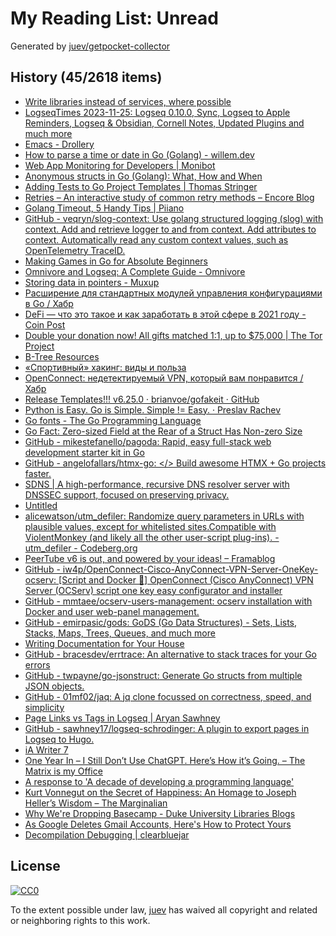 # My Reading List: Unread

Generated by [juev/getpocket-collector](https://github.com/juev/getpocket-collector)

## History (45/2618 items)

- [Write libraries instead of services, where possible](https://catern.com/services.html)
- [LogseqTimes 2023-11-25: Logseq 0.10.0, Sync, Logseq to Apple Reminders, Logseq & Obsidian, Cornell Notes, Updated Plugins and much more](https://www.logseqtimes.com/logseqtimes-2023-11-25/)
- [Emacs - Drollery](https://drollery.org/emacs/)
- [How to parse a time or date in Go (Golang) - willem.dev](https://www.willem.dev/articles/how-to-parse-time-date/)
- [Web App Monitoring for Developers | Monibot](https://monibot.io/blog/dependency-injection-inversion-of-control-in-go)
- [Anonymous structs in Go (Golang): What, How and When](https://www.willem.dev/articles/anonymous-structs/)
- [Adding Tests to Go Project Templates | Thomas Stringer](https://trstringer.com/go-project-template-tests/)
- [Retries – An interactive study of common retry methods – Encore Blog](https://encore.dev/blog/retries)
- [Golang Timeout, 5 Handy Tips | Piiano](https://www.piiano.com/blog/golang-timeout)
- [GitHub - veqryn/slog-context: Use golang structured logging (slog) with context. Add and retrieve logger to and from context. Add attributes to context. Automatically read any custom context values, such as OpenTelemetry TraceID.](https://github.com/veqryn/slog-context)
- [Making Games in Go for Absolute Beginners](https://threedots.tech/post/making-games-in-go/)
- [Omnivore and Logseq: A Complete Guide - Omnivore](https://blog.omnivore.app/p/omnivore-and-logseq-a-complete-guide)
- [Storing data in pointers - Muxup](https://muxup.com/2023q4/storing-data-in-pointers)
- [Расширение для стандартных модулей управления конфигурациями в Go / Хабр](https://habr.com/ru/articles/776284/)
- [DeFi — что это такое и как заработать в этой сфере в 2021 году - Coin Post](https://coinpost.finance/p/chto-takoe-defi)
- [Double your donation now! All gifts matched 1:1, up to $75,000 | The Tor Project](https://blog.torproject.org/friends-of-tor-match-2023/)
- [B-Tree Resources](https://eatonphil.com/btrees.html)
- [«Спортивный» хакинг: виды и польза](https://securitymedia.org/info/sportivnyy-khaking-vidy-i-polza.html)
- [OpenConnect: недетектируемый VPN, который вам понравится / Хабр](https://habr.com/ru/articles/776256/)
- [Release Templates!!! v6.25.0 · brianvoe/gofakeit · GitHub](https://github.com/brianvoe/gofakeit/releases/tag/v6.25.0)
- [Python is Easy. Go is Simple. Simple != Easy. · Preslav Rachev](https://preslav.me/2023/11/27/python-is-easy-golang-is-simple-simple-is-not-easy/)
- [Go fonts - The Go Programming Language](https://go.dev/blog/go-fonts)
- [Go Fact: Zero-sized Field at the Rear of a Struct Has Non-zero Size](https://i.hsfzxjy.site/zst-at-the-rear-of-go-struct/)
- [GitHub - mikestefanello/pagoda: Rapid, easy full-stack web development starter kit in Go](https://github.com/mikestefanello/pagoda)
- [GitHub - angelofallars/htmx-go: </> Build awesome HTMX + Go projects faster.](https://github.com/angelofallars/htmx-go)
- [SDNS | A high-performance, recursive DNS resolver server with DNSSEC support, focused on preserving privacy.](http://sdns.dev)
- [Untitled](https://lemire.me/blog/2023/11/28/parsing-8-bit-integers-quickly)
- [alicewatson/utm_defiler: Randomize query parameters in URLs with plausible values, except for whitelisted sites.Compatible with ViolentMonkey (and likely all the other user-script plug-ins). - utm_defiler - Codeberg.org](https://codeberg.org/alicewatson/utm_defiler)
- [PeerTube v6 is out, and powered by your ideas! – Framablog](https://framablog.org/2023/11/28/peertube-v6-is-out-and-powered-by-your-ideas/)
- [GitHub - iw4p/OpenConnect-Cisco-AnyConnect-VPN-Server-OneKey-ocserv: [Script and Docker 🐳] OpenConnect (Cisco AnyConnect) VPN Server (OCServ) script one key easy configurator and installer](https://github.com/iw4p/OpenConnect-Cisco-AnyConnect-VPN-Server-OneKey-ocserv)
- [GitHub - mmtaee/ocserv-users-management: ocserv installation with Docker and user web-panel management.](https://github.com/mmtaee/ocserv-users-management)
- [GitHub - emirpasic/gods: GoDS (Go Data Structures) - Sets, Lists, Stacks, Maps, Trees, Queues, and much more](https://github.com/emirpasic/gods)
- [Writing Documentation for Your House](https://luke.hsiao.dev/blog/housing-documentation/)
- [GitHub - bracesdev/errtrace: An alternative to stack traces for your Go errors](https://github.com/bracesdev/errtrace)
- [GitHub - twpayne/go-jsonstruct: Generate Go structs from multiple JSON objects.](https://github.com/twpayne/go-jsonstruct)
- [GitHub - 01mf02/jaq: A jq clone focussed on correctness, speed, and simplicity](https://github.com/01mf02/jaq)
- [Page Links vs Tags in Logseq | Aryan Sawhney](https://aryansawhney.com/pages/page-links-vs-tags-in-logseq/)
- [GitHub - sawhney17/logseq-schrodinger: A plugin to export pages in Logseq to Hugo.](https://github.com/sawhney17/logseq-schrodinger)
- [iA Writer 7](https://ia.net/topics/ia-writer-7)
- [One Year In – I Still Don’t Use ChatGPT. Here’s How it’s Going. – The Matrix is my Office](https://liverickson.com/blog/?p=368)
- [A response to 'A decade of developing a programming language'](https://ncameron.org/blog/a-response-to-a-decade-of-developing-a-programming-language/)
- [Kurt Vonnegut on the Secret of Happiness: An Homage to Joseph Heller’s Wisdom – The Marginalian](https://www.themarginalian.org/2014/01/16/kurt-vonnegut-joe-heller-having-enough/)
- [Why We're Dropping Basecamp - Duke University Libraries Blogs](https://blogs.library.duke.edu/blog/2023/11/30/why-were-dropping-basecamp/)
- [As Google Deletes Gmail Accounts, Here's How to Protect Yours](https://www.today.com/news/google-deleting-inactive-gmail-accounts-rcna127357)
- [Decompilation Debugging | clearbluejar](https://clearbluejar.github.io/posts/decompilation-debugging-pretending-all-binaries-come-with-source-code/)

## License

[![CC0](https://mirrors.creativecommons.org/presskit/buttons/88x31/svg/cc-zero.svg)](https://creativecommons.org/publicdomain/zero/1.0/)

To the extent possible under law, [juev](https://github.com/juev) has waived all copyright and related or neighboring rights to this work.
